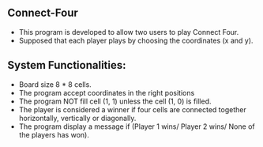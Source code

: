 ## Connect-Four
- This program is developed to allow two users to play Connect Four.
- Supposed that each player plays by choosing the coordinates (x and y).
## System Functionalities:
- Board size 8 * 8 cells.
- The program accept coordinates in the right positions
- The program NOT fill cell (1, 1) unless the cell (1, 0) is filled.
- The player is considered a winner if four cells are connected together horizontally, vertically or diagonally.
- The program display a message if (Player 1 wins/ Player 2 wins/ None of the players has won).
